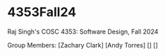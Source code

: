 # 4353Fall24
Raj Singh's COSC 4353: Software Design, Fall 2024

Group Members:
[Zachary Clark]
[Andy Torres]
[]
[]
